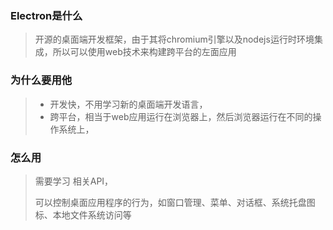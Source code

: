 ### Electron是什么

> 开源的桌面端开发框架，由于其将chromium引擎以及nodejs运行时环境集成，所以可以使用web技术来构建跨平台的左面应用



### 为什么要用他

> - 开发快，不用学习新的桌面端开发语言，
> - 跨平台，相当于web应用运行在浏览器上，然后浏览器运行在不同的操作系统上，
>
> 



### 怎么用

> 需要学习 相关API，
>
> 可以控制桌面应用程序的行为，如窗口管理、菜单、对话框、系统托盘图标、本地文件系统访问等